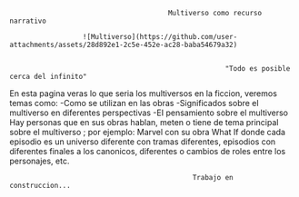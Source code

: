                                            Multiverso como recurso narrativo
                                        
                      ![Multiverso](https://github.com/user-attachments/assets/28d892e1-2c5e-452e-ac28-baba54679a32)


                                                         "Todo es posible cerca del infinito"
En esta pagina veras lo que seria los multiversos en la ficcion, veremos temas como: -Como se utilizan en las obras -Significados sobre el multiverso en diferentes perspectivas 
-EI pensamiento sobre el multiverso Hay personas que en sus obras hablan, meten o tiene de tema principal sobre el multiverso ; por ejemplo: 
Marvel con su obra What If donde cada episodio es un universo diferente con tramas diferentes, episodios con diferentes finales a los canonicos, 
diferentes o cambios de roles entre los personajes, etc.
                                                                       
                                                 Trabajo en construccion...
